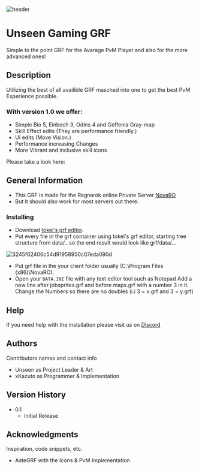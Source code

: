
![header](https://user-images.githubusercontent.com/70321802/132954909-a9630569-c9bb-416f-a61e-6d4694131e43.png)

# Unseen Gaming GRF

Simple to the point GRF for the Avarage PvM Player and also for the more advanced ones!

## Description

Utilizing the best of all availible GRF masched into one to get the best PvM Experience possible.



### With version 1.0 we offer:

- Simple Bio 5, Einbech 3, Odins 4 and Geffenia Gray-map
- Skill Effect edits (They are performance friendly.)
- UI edits (Move Vision.)
- Performance increasing Changes
- More Vibrant and inclusive skill icons

Please take a look here: 



## General Information

* This GRF is made for the Ragnarok online Private Server [NovaRO](https://novaragnarok.com)
* But it should also work for most servers out there.

### Installing
* Download [tokei's grf editor](https://rathena.org/board/topic/77080-grf-grf-editor/).
* Put every file in the grf container using tokei's grf editor, starting tree structure from data/.. so the end result would look like grf/data/...

![3245f62406c54d91958950c07eda090d](https://user-images.githubusercontent.com/70321802/132986373-f7e2ac18-00ef-42f8-add3-1f8b92256930.png)
* Put grf file in the your client folder usually (C:\Program Files (x86)\NovaRO).
* Open your ``DATA.INI`` file with any text editor tool such as Notepad Add a new line after jobsprites.grf and before maps.grf with a number 3 in it. Change the Numbers so there are no doubles (i.i 3 = x.grf and 3 = y.grf)


## Help

If you need help with the installation please visit us on [Discord](https://discord.gg/eAQ3sWeUZr)


## Authors

Contributors names and contact info

* Unseen as Project Leader & Art 
* xKazuto as Programmer & Implementation


## Version History

* 0.1
    * Initial Release


## Acknowledgments

Inspiration, code snippets, etc.
* AsteGRF with the Icons & PvM Implementation
